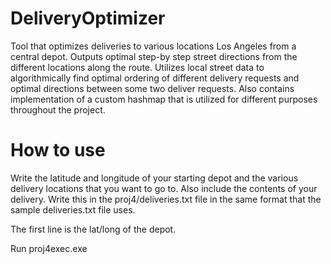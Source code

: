 # DeliveryOptimizer
Tool that optimizes deliveries to various locations Los Angeles from a central depot. Outputs optimal step-by step street directions from the different locations along the route. Utilizes local street data to algorithmically find optimal ordering of different delivery requests and optimal directions between some two deliver requests. Also contains implementation of a custom hashmap that is utilized for different purposes throughout the project. 

# How to use

Write the latitude and longitude of your starting depot and the various delivery locations that you want to go to.
Also include the contents of your delivery.
Write this in the proj4/deliveries.txt file in the same format that the sample deliveries.txt file uses.

The first line is the lat/long of the depot.

Run proj4exec.exe
